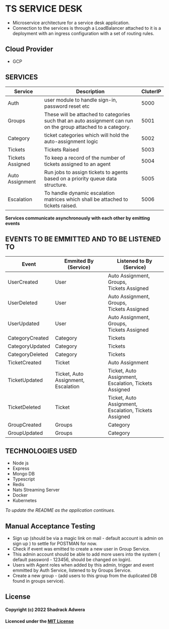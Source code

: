 # TS SERVICE DESK

- Microservice architecture for a service desk application.
- Connection to the services is through a LoadBalancer attached to it is a deployment with an ingress configuration with a set of routing rules.

## Cloud Provider

- GCP

## SERVICES

| Service          | Description                                                                                                    | CluterIP |
| ---------------- | -------------------------------------------------------------------------------------------------------------- | -------- |
| Auth             | user module to handle sign-in, password reset etc                                                              | 5000     |
| Groups           | These will be attached to categories such that an auto assignment can run on the group attached to a category. | 5001     |
| Category         | ticket categories which will hold the auto-assignment logic                                                    | 5002     |
| Tickets          | Tickets Raised                                                                                                 | 5003     |
| Tickets Assigned | To keep a record of the number of tickets assigned to an agent                                                 | 5004     |
| Auto Assignment  | Run jobs to assign tickets to agents based on a priority queue data structure.                                 | 5005     |
| Escalation       | To handle dynamic escalation matrices which shall be attached to tickets raised.                               | 5006     |

**Services communicate asynchronously with each other by emitting events**

## EVENTS TO BE EMMITTED AND TO BE LISTENED TO

| Event           | Emmited By (Service)                      | Listened to By (Service)                                    |
| --------------- | ----------------------------------------- | ----------------------------------------------------------- |
| UserCreated     | User                                      | Auto Assignment, Groups,<br /> Tickets Assigned             |
| UserDeleted     | User                                      | Auto Assignment, Groups,<br /> Tickets Assigned             |
| UserUpdated     | User                                      | Auto Assignment, Groups,<br /> Tickets Assigned             |
| CategoryCreated | Category                                  | Tickets                                                     |
| CategoryUpdated | Category                                  | Tickets                                                     |
| CategoryDeleted | Category                                  | Tickets                                                     |
| TicketCreated   | Ticket                                    | Auto Assignment                                             |
| TicketUpdated   | Ticket, Auto Assignment,<br /> Escalation | Ticket, Auto Assignment,<br /> Escalation, Tickets Assigned |
| TicketDeleted   | Ticket                                    | Ticket, Auto Assignment,<br /> Escalation, Tickets Assigned |
| GroupCreated    | Groups                                    | Category                                                    |
| GroupUpdated    | Groups                                    | Category                                                    |

## TECHNOLOGIES USED

- Node js
- Express
- Mongo DB
- Typescript
- Redis
- Nats Streaming Server
- Docker
- Kubernetes

_To update the README as the application continues._

## Manual Acceptance Testing

- Sign up (should be via a magic link on mail - default account is admin on sign up ) to settle for POSTMAN for now.
- Check if event was emitted to create a new user in Group Service.
- This admin account should be able to add more users into the system ( default password - 123456, should be changed on login).
- Users with Agent roles when added by this admin, trigger and event emmitted by Auth Service, listened to by Groups Service.
- Create a new group - (add users to this group from the duplicated DB found in groups service).

## License

#### Copyright (c) 2022 Shadrack Adwera

#### Licenced under the [MIT License](LICENCE)
